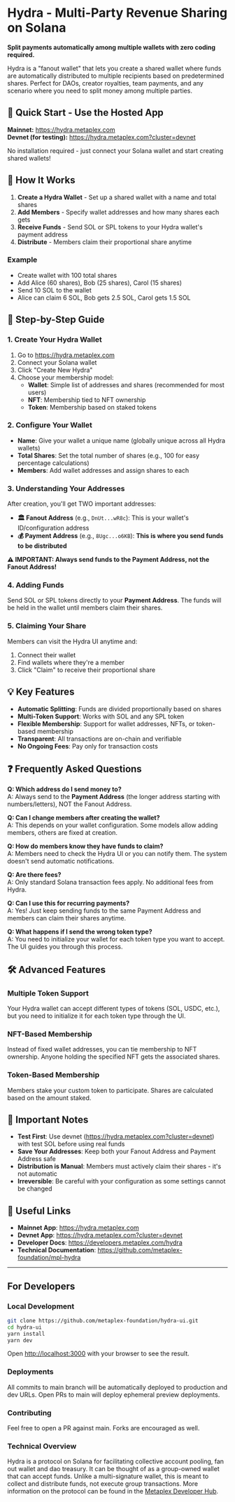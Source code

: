 # Hydra - Multi-Party Revenue Sharing on Solana

**Split payments automatically among multiple wallets with zero coding required.**

Hydra is a "fanout wallet" that lets you create a shared wallet where funds are automatically distributed to multiple recipients based on predetermined shares. Perfect for DAOs, creator royalties, team payments, and any scenario where you need to split money among multiple parties.

## 🚀 Quick Start - Use the Hosted App

**Mainnet:** https://hydra.metaplex.com  
**Devnet (for testing):** https://hydra.metaplex.com?cluster=devnet

No installation required - just connect your Solana wallet and start creating shared wallets!

## 📖 How It Works

1. **Create a Hydra Wallet** - Set up a shared wallet with a name and total shares
2. **Add Members** - Specify wallet addresses and how many shares each gets
3. **Receive Funds** - Send SOL or SPL tokens to your Hydra wallet's payment address
4. **Distribute** - Members claim their proportional share anytime

### Example
- Create wallet with 100 total shares
- Add Alice (60 shares), Bob (25 shares), Carol (15 shares)  
- Send 10 SOL to the wallet
- Alice can claim 6 SOL, Bob gets 2.5 SOL, Carol gets 1.5 SOL

## 🔧 Step-by-Step Guide

### 1. Create Your Hydra Wallet
1. Go to https://hydra.metaplex.com
2. Connect your Solana wallet
3. Click "Create New Hydra"
4. Choose your membership model:
   - **Wallet**: Simple list of addresses and shares (recommended for most users)
   - **NFT**: Membership tied to NFT ownership 
   - **Token**: Membership based on staked tokens

### 2. Configure Your Wallet
- **Name**: Give your wallet a unique name (globally unique across all Hydra wallets)
- **Total Shares**: Set the total number of shares (e.g., 100 for easy percentage calculations)
- **Members**: Add wallet addresses and assign shares to each

### 3. Understanding Your Addresses
After creation, you'll get TWO important addresses:

- **🏛️ Fanout Address** (e.g., `DnUt...wR8c`): This is your wallet's ID/configuration address
- **💰 Payment Address** (e.g., `8Ugc...o6KB`): **This is where you send funds to be distributed**

**⚠️ IMPORTANT: Always send funds to the Payment Address, not the Fanout Address!**

### 4. Adding Funds
Send SOL or SPL tokens directly to your **Payment Address**. The funds will be held in the wallet until members claim their shares.

### 5. Claiming Your Share
Members can visit the Hydra UI anytime and:
1. Connect their wallet
2. Find wallets where they're a member
3. Click "Claim" to receive their proportional share

## 💡 Key Features

- **Automatic Splitting**: Funds are divided proportionally based on shares
- **Multi-Token Support**: Works with SOL and any SPL token
- **Flexible Membership**: Support for wallet addresses, NFTs, or token-based membership
- **Transparent**: All transactions are on-chain and verifiable
- **No Ongoing Fees**: Pay only for transaction costs

## ❓ Frequently Asked Questions

**Q: Which address do I send money to?**  
A: Always send to the **Payment Address** (the longer address starting with numbers/letters), NOT the Fanout Address.

**Q: Can I change members after creating the wallet?**  
A: This depends on your wallet configuration. Some models allow adding members, others are fixed at creation.

**Q: How do members know they have funds to claim?**  
A: Members need to check the Hydra UI or you can notify them. The system doesn't send automatic notifications.

**Q: Are there fees?**  
A: Only standard Solana transaction fees apply. No additional fees from Hydra.

**Q: Can I use this for recurring payments?**  
A: Yes! Just keep sending funds to the same Payment Address and members can claim their shares anytime.

**Q: What happens if I send the wrong token type?**  
A: You need to initialize your wallet for each token type you want to accept. The UI guides you through this process.

## 🛠️ Advanced Features

### Multiple Token Support
Your Hydra wallet can accept different types of tokens (SOL, USDC, etc.), but you need to initialize it for each token type through the UI.

### NFT-Based Membership  
Instead of fixed wallet addresses, you can tie membership to NFT ownership. Anyone holding the specified NFT gets the associated shares.

### Token-Based Membership
Members stake your custom token to participate. Shares are calculated based on the amount staked.

## 🚨 Important Notes

- **Test First**: Use devnet (https://hydra.metaplex.com?cluster=devnet) with test SOL before using real funds
- **Save Your Addresses**: Keep both your Fanout Address and Payment Address safe
- **Distribution is Manual**: Members must actively claim their shares - it's not automatic
- **Irreversible**: Be careful with your configuration as some settings cannot be changed

## 🔗 Useful Links

- **Mainnet App**: https://hydra.metaplex.com
- **Devnet App**: https://hydra.metaplex.com?cluster=devnet  
- **Developer Docs**: https://developers.metaplex.com/hydra
- **Technical Documentation**: https://github.com/metaplex-foundation/mpl-hydra

---

## For Developers

### Local Development

```bash
git clone https://github.com/metaplex-foundation/hydra-ui.git
cd hydra-ui
yarn install
yarn dev
```

Open [http://localhost:3000](http://localhost:3000) with your browser to see the result.

### Deployments
All commits to main branch will be automatically deployed to production and dev URLs. Open PRs to main will deploy ephemeral preview deployments.

### Contributing
Feel free to open a PR against main. Forks are encouraged as well.

### Technical Overview
Hydra is a protocol on Solana for facilitating collective account pooling, fan out wallet and dao treasury. It can be thought of as a group-owned wallet that can accept funds. Unlike a multi-signature wallet, this is meant to collect and distribute funds, not execute group transactions. More information on the protocol can be found in the [Metaplex Developer Hub](https://developers.metaplex.com/hydra).
